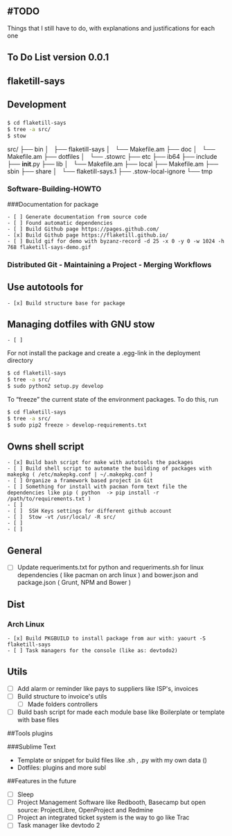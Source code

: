 #TODO
----

Things that I still have to do, with explanations and justifications for each one

## To Do List version 0.0.1

## flaketill-says

## Development


### 
```bash
$ cd flaketill-says
$ tree -a src/
$ stow 
```

src/
├── bin
│   ├── flaketill-says
│   └── Makefile.am
├── doc
│   └── Makefile.am
├── dotfiles
│   └── .stowrc
├── etc
├── ib64
├── include
├── __init__.py
├── lib
│   └── Makefile.am
├── local
├── Makefile.am
├── sbin
├── share
│   └── flaketill-says.1
├── .stow-local-ignore
└── tmp

### Software-Building-HOWTO

###Documentation for package

	- [ ] Generate documentation from source code
	- [ ] Found automatic dependencies
	- [ ] Build Github page https://pages.github.com/
	- [x] Build Github page https://flaketill.github.io/ 
	- [ ] Build gif for demo with byzanz-record -d 25 -x 0 -y 0 -w 1024 -h 768 flaketill-says-demo.gif


### Distributed Git - Maintaining a Project - Merging Workflows

## Use autotools for 

	- [x] Build structure base for package

## Managing dotfiles with GNU stow

	- [ ]

For not install the package and create a .egg-link in the deployment directory

```bash
$ cd flaketill-says
$ tree -a src/
$ sudo python2 setup.py develop
```

To “freeze” the current state of the environment packages. To do this, run

```bash
$ cd flaketill-says
$ tree -a src/
$ sudo pip2 freeze > develop-requirements.txt
```

## Owns shell script 

	- [x] Build bash script for make with autotools the packages
	- [ ] Build shell script to automate the building of packages with makepkg ( /etc/makepkg.conf | ~/.makepkg.conf )
	- [ ] Organize a framework based project in Git
	- [ ] Something for install with pacman form text file the dependencies like pip ( python  -> pip install -r /path/to/requirements.txt )
	- [ ]
	- [ ]  SSH Keys settings for different github account
	- [ ]  Stow -vt /usr/local/ -R src/
	- [ ] 
	- [ ]			

## General

- [ ] Update requeriments.txt for python and requeriments.sh for linux dependencies ( like pacman on arch linux ) and 
bower.json and package.json ( Grunt, NPM and Bower  )



## Dist

### Arch Linux
	- [x] Build PKGBUILD to install package from aur with: yaourt -S flaketill-says
	- [ ] Task managers for the console (like as: devtodo2)


## Utils

- [ ] Add alarm or reminder like pays to suppliers like ISP's, invoices 
- [ ] Build structure to invoice's utils
	- [ ] Made folders controllers
- [ ] Build bash script for made each module base like Boilerplate or template with base files

##Tools plugins 

###Sublime Text

* Template or snippet for build files like .sh , .py with my own data ()
* Dotfiles: plugins and more subl

##Features in the future
- [ ] Sleep
- [ ] Project Management Software like Redbooth, Basecamp but open source: ProjectLibre, OpenProject and Redmine
- [ ] Project an integrated ticket system is the way to go like Trac
- [ ] Task manager like devtodo 2